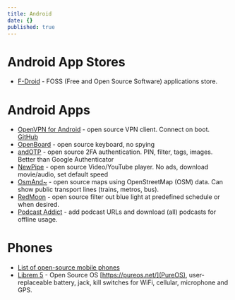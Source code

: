 ```yaml
---
title: Android
date: {}
published: true
---
```


# Android App Stores

* [F-Droid](https://f-droid.org/) - FOSS (Free and Open Source Software) applications store.

# Android Apps

* [OpenVPN for Android](https://f-droid.org/en/packages/de.blinkt.openvpn/) - open source VPN client. Connect on boot. [GitHub](https://github.com/schwabe/ics-openvpn)
* [OpenBoard](https://f-droid.org/en/packages/org.dslul.openboard.inputmethod.latin/) - open source keyboard, no spying
* [andOTP](https://f-droid.org/en/packages/org.shadowice.flocke.andotp/) - open source 2FA authentication. PIN, filter, tags, images. Better than Google Authenticator
* [NewPipe](https://f-droid.org/en/packages/org.schabi.newpipe/) - open source Video/YouTube player. No ads, download movie/audio, set default speed
* [OsmAnd~](https://f-droid.org/en/packages/net.osmand.plus/) - open source maps using OpenStreetMap (OSM) data. Can show public transport lines (trains, metros, bus).
* [RedMoon](https://f-droid.org/en/packages/com.jmstudios.redmoon/) - open source filter out blue light at predefined schedule or when desired.
* [Podcast Addict](https://play.google.com/store/apps/details?id=com.bambuna.podcastaddict&hl=en_US) - add podcast URLs and download (all) podcasts for offline usage.


# Phones

* [List of open-source mobile phones](https://en.wikipedia.org/wiki/List_of_open-source_mobile_phones)
* [Librem 5](https://puri.sm/products/librem-5/) - Open Source OS [https://pureos.net/](PureOS), user-replaceable battery, jack, kill switches for WiFi, cellular, microphone and GPS.
